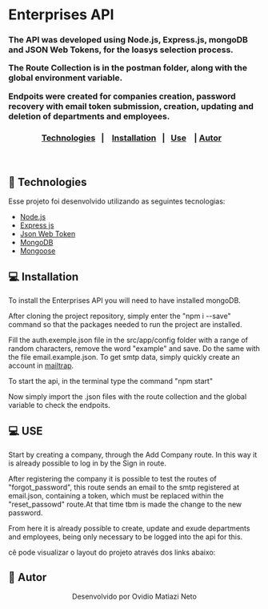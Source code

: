 
 <h1> Enterprises API</h1>
 <h3>The API was developed using Node.js, Express.js, mongoDB and JSON Web Tokens, for the Ioasys selection process.

The Route Collection is in the postman folder, along with the global environment variable.

Endpoits were created for companies creation, password recovery with email token submission,  creation, updating and deletion of departments and employees.<h3>

<p align="center">
  <a href="#-technologies">Technologies</a>&nbsp;&nbsp;&nbsp;|&nbsp;&nbsp;&nbsp;
  <a href="#-installation">Installation</a>&nbsp;&nbsp;&nbsp;|&nbsp;&nbsp;
  <a href="#-use">Use</a>&nbsp;&nbsp;&nbsp; |
  <a href="#-autor">Autor</a>&nbsp;&nbsp;&nbsp;
</p>

<br>


## 🚀 Technologies

Esse projeto foi desenvolvido utilizando as seguintes tecnologias:

- [Node.js](https://nodejs.org/en/)
- [Express js](https://expressjs.com/pt-br/)
- [Json Web Token](https://jwt.io/)
- [MongoDB](https://www.mongodb.com/)
- [Mongoose](https://mongoosejs.com/)

## 💻 Installation

To install the Enterprises API you will need to have installed mongoDB. 

After cloning the project repository, simply enter the "npm i --save" command so that the packages needed to run the project are installed.

Fill the auth.exemple.json file in the src/app/config folder with a range of random characters, remove the word "example" and save.
Do the same with the file email.example.json. To get smtp data, simply quickly create an account in [mailtrap](https://mailtrap.io/).

To start the api, in the terminal type the command "npm start"

Now simply import the .json files with the route collection and the global variable to check the endpoits.

## 💻 USE

Start by creating a company, through the Add Company route. In this way it is already possible to log in by the Sign in route.

After registering the company it is possible to test the routes of "forgot_password", this route sends an email to the smtp registered at email.json, containing a token, which must be replaced within the "reset_passowd" route.At that time tbm is made the change to the new password.

From here it is already possible to create, update and exude departments and employees, being only necessary to be logged into the api for this.

cê pode visualizar o layout do projeto através dos links abaixo:

## 📝 Autor

<p align="center">Desenvolvido por Ovidio Matiazi Neto</p>
